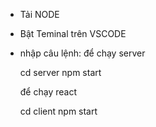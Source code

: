- Tải NODE
- Bật Teminal trên VSCODE
- nhập câu lệnh:
  để chạy server
  
  cd server
  npm start
  
  
  để chạy react
  
  cd client
  npm start

